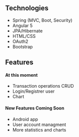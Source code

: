 ## Technologies
 - Spring (MVC, Boot, Security)
 - Angular 5
 - JPA/Hibernate
 - HTML/CSS
 - OAuth2 
 - Bootstrap

## Features


#### At this moment
- Transaction operations CRUD
- Login/Registrer user
- Chart

#### New Features Coming Soon

- Android app
- User account managment
- More statistics and charts
